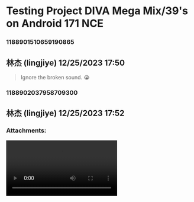 # Testing Project DIVA Mega Mix/39's on Android 171 NCE
### 1188901510659190865
## 林杰 (lingjiye) 12/25/2023 17:50 

> Ignore the broken sound. 😭

### 1188902037958709300
## 林杰 (lingjiye) 12/25/2023 17:52 

> 
### Attachments: 
![XRecorder_Edited_25122023_2330265.mp4](https://yuzudiscordbackup.s3.us-west-2.amazonaws.com/files-media/1188902037958709300_XRecorder_Edited_25122023_2330265.mp4)

